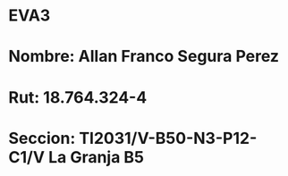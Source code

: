 # EVA3


# Nombre: Allan Franco Segura Perez
# Rut: 18.764.324-4
# Seccion: TI2031/V-B50-N3-P12-C1/V La Granja B5
